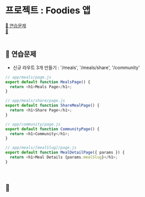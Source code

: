 # 프로젝트 : Foodies 앱

[📌 연습문제](#-연습문제)<br>
[📌 ]()<br>
<br>

## 📌 연습문제

- 신규 라우트 3개 만들기 : '/meals', '/meals/share', '/community'

```js
// app/meals/page.js
export default function MealsPage() {
  return <h1>Meals Page</h1>;
}

// app/meals/share/page.js
export default function ShareMealPage() {
  return <h1>Share Page</h1>;
}

// app/community/page.js
export default function CommunityPage() {
  return <h1>Community</h1>;
}

// app/meals/[mealSlug]/page.js
export default function MealDetailPage({ params }) {
  return <h1>Meal Details {params.mealSlug}</h1>;
}
```

<br>

## 📌
